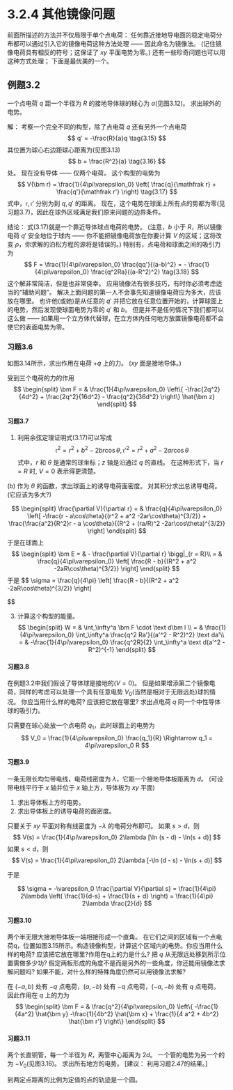 # 3.2.4 其他镜像问题

前面所描述的方法并不仅局限于单个点电荷：
任何靠近接地导电面的稳定电荷分布都可以通过引入它的镜像电荷这种方法处理 —— 因此命名为镜像法。
(记住镜像电荷具有相反的符号；这保证了 $xy$ 平面电势为零。)
还有一些珍奇问题也可以用这种方式处理；
下面是最优美的一个。

## 例题3.2

一个点电荷 $q$ 距一个半径为 $R$ 的接地导体球的球心为 $a$(见图3.12)。
求出球外的电势。

解：
考察一个完全不同的构型，除了点电荷 $q$ 还有另外一个点电荷
$$
  q' = -\frac{R}{a}q
  \tag{3.15}
$$
其位置为球心右边距球心距离为(见图3.13)
$$
  b = \frac{R^2}{a}
  \tag{3.16}
$$
处。
现在没有导体 —— 仅两个电荷。
这个构型的电势为
$$
  V(\bm r) = \frac{1}{4\pi\varepsilon_0} \left( \frac{q}{\mathfrak r} + \frac{q'}{\mathfrak r'} \right) 
  \tag{3.17}
$$
式中，$\mathfrak r, \mathfrak r'$ 分别为到 $q, q'$ 的距离。
现在，这个电势在球面上所有点的势都为零(见习题3.7)，因此在球外区域满足我们原来问题的边界条件。

结论：
式(3.17)就是一个靠近导体球点电荷的电势。
(注意，$b$ 小于 $R$，所以镜像电荷 $q'$ 安全地位于球内 —— 你不能把镜像电荷放在你要计算 $V$ 的区域；这将改变 $\rho$，你求解的泊松方程的源将是错误的。)
特别有，点电荷和球面之间的吸引力为
$$
  F = \frac{1}{4\pi\varepsilon_0} \frac{qq'}{(a-b)^2}
  = - \frac{1}{4\pi\varepsilon_0} \frac{q^2Ra}{(a-R^2)^2}
  \tag{3.18}
$$
这个解非常简洁，但是也非常侥幸。
应用镜像法有很多技巧，有时你必须考虑适当的“辅助问题”。
解决上面问题的第一人不会事先知道镜像电荷应为多大，应该放在哪里。
也许他(或她)是从任意的 $q'$ 并把它放在任意位置开始的，计算球面上的电势，然后发现使球面电势为零的 $q'$ 和 $b$。
但是并不是任何情况下我们都可以这么做 —— 如果用一个立方体代替球，在立方体内任何地方放置镜像电荷都不会使它的表面电势为零。

### 习题3.6

如图3.14所示，求出作用在电荷 $+q$ 上的力。
($xy$ 面是接地导体。)

受到三个电荷的力的作用
$$
\begin{split}
  \bm F
  = & \frac{1}{4\pi\varepsilon_0} \left\{ -\frac{2q^2}{4d^2} + \frac{2q^2}{16d^2} - \frac{q^2}{36d^2} \right\} \hat{\bm z}
\end{split}
$$

#### 习题3.7

1) 利用余弦定理证明式(3.17)可以写成
$$
  \mathfrak r^2 = r^2 + b^2 - 2br\cos\theta, 
  \mathfrak r'^2 = r^2 + a^2 - 2ar\cos\theta
  \tag{3.19}
$$
式中，$r$ 和 $\theta$ 是通常的球坐标；$z$ 轴是沿通过 $q$ 的直线。
在这种形式下，当 $r=R$ 时, $V=0$ 表示得更清楚。

(b) 作为 $\theta$ 的函数，求出球面上的诱导电荷面密度。
对其积分求出总诱导电荷。
(它应该为多大?)

$$
\begin{split}
  \frac{\partial V}{\partial r}
  = & \frac{q}{4\pi\varepsilon_0} \left[ -\frac{r - a\cos\theta}{(r^2 + a^2 -2ar\cos\theta)^{3/2}} + \frac{\frac{a^2}{R^2}r - a \cos\theta}{(R^2 + (ra/R)^2 -2ar\cos\theta)^{3/2}} \right]
\end{split}
$$
于是在球面上
$$
\begin{split}
  \bm E
  = & - \frac{\partial V}{\partial r} \bigg|_{r = R}\\
  = & \frac{q}{4\pi\varepsilon_0} \left[ \frac{R - b}{(R^2 + a^2 -2aR\cos\theta)^{3/2}} \right]
\end{split}
$$
于是
$$
  \sigma = \frac{q}{4\pi} \left[ \frac{R - b}{(R^2 + a^2 -2aR\cos\theta)^{3/2}} \right]

$$ 

3) 计算这个构型的能量。
$$
\begin{split}
  W
  = & \int_\infty^a \bm F \cdot \text d\bm l \\
  = & \frac{1}{4\pi\varepsilon_0} \int_\infty^a \frac{q^2 Ra'}{(a'^2 - R^2)^2} \text da'\\
  = & -\frac{1}{4\pi\varepsilon_0} \frac{q^2R}{2} \int_\infty^a \text d(a'^2 - R^2)^{-1}
\end{split}
$$

#### 习题3.8

在例题3.2中我们假设了导体球是接地的($V=0$)。
但是如果增添第二个镜像电荷，同样的考虑可以处理一个具有任意电势 $V_0$(当然是相对于无限远处)球的情况。
你应当用什么样的电荷? 
应该把它放在哪里? 
求出点电荷 $q$ 同一个中性导体球的吸引力。

只需要在球心处放一个点电荷 $q_1$，此时球面上的电势为
$$
  V_0 = \frac{1}{4\pi\varepsilon_0} \frac{q_1}{R}
  \Rightarrow q_1 = 4\pi\varepsilon_0 R
$$

#### 习题3.9
一条无限长均匀带电线，电荷线密度为 $\lambda$，它距一个接地导体板距离为 $d$。
(可设带电线平行于 $x$ 轴并位于 $x$ 轴上方，导体板为 $xy$ 平面)
1) 求出导体板上方的电势。
2) 求出导体板上的诱导电荷的面密度。

只要关于 $xy$ 平面对称有线密度为 $-\lambda$ 的电荷分布即可。
如果 $s > d$，则
$$
  V(s) = \frac{1}{4\pi\varepsilon_0} 2\lambda [\ln (s - d) - \ln(s + d)]
$$
如果 $s < d$，则
$$
  V(s) = \frac{1}{4\pi\varepsilon_0} 2\lambda [-\ln (d - s) - \ln(s + d)]
$$

于是

$$
  \sigma
  = -\varepsilon_0 \frac{\partial V}{\partial s} 
  = \frac{1}{4\pi} 2\lambda \left( \frac{1}{d-s} + \frac{1}{s + d} \right) 
  = \frac{1}{4\pi} 2\lambda \frac{2}{d}
$$

#### 习题3.10

两个半无限大接地导体板一端相接形成一个直角。
在它们之间的区域有一个点电荷q，位置如图3.15所示。构造镜像构型，计算这个区域内的电势。你应当用什么样的电荷? 应该把它放在哪里?作用在q上的力是什么?
把 $q$ 从无限远处移到所示位置需做多少功?
假定两板形成的角度不是而是另外的一些角度，你还能用镜像法求解问题吗?
如果不能，对什么样的特殊角度仍然可以用镜像法求解?

在 $(-a, b)$ 处有 $-q$ 点电荷，$(a,-b)$ 处有 $-q$ 点电荷，$(-a,-b)$ 处有 $q$ 点电荷。
因此作用在 $q$ 上的力为
$$
\begin{split}
  \bm F
  = & \frac{q^2}{4\pi\varepsilon_0} \left\{ -\frac{1}{4a^2} \hat{\bm y} -\frac{1}{4b^2} \hat{\bm x} + \frac{1}{4 a^2 + 4b^2} \hat{\bm r'} \right\} 
\end{split}
$$

#### 习题3.11

两个长直铜管，每一个半径为 $R$，两管中心距离为 $2d$。
一个管的电势为另一个的为 $-V_0$(见图3.16)。
求出所有地方的电势。
[建议： 利用习题2.47的结果。]

到两定点距离的比例为定值的点的轨迹是一个圆。
